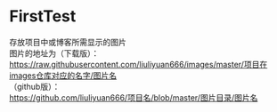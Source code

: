 # FirstTest
存放项目中或博客所需显示的图片<br>
图片的地址为（下载版）：<br>
https://raw.githubusercontent.com/liuliyuan666/images/master/项目在images仓库对应的名字/图片名<br>
（github版）：<br>
https://github.com/liuliyuan666/项目名/blob/master/图片目录/图片名
